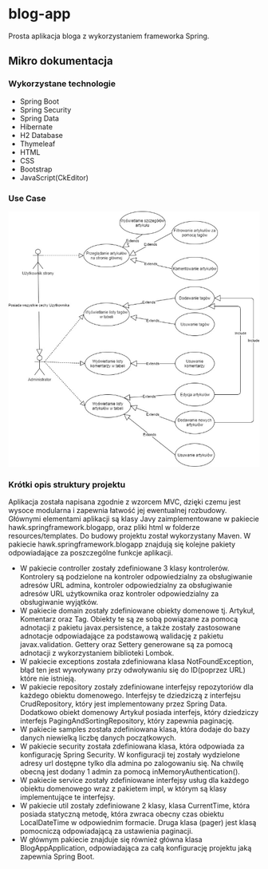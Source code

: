 # blog-app
Prosta aplikacja bloga z wykorzystaniem frameworka Spring.
## Mikro dokumentacja
### Wykorzystane technologie
* Spring Boot
* Spring Security
* Spring Data
* Hibernate
* H2 Database
* Thymeleaf
* HTML
* CSS
* Bootstrap
* JavaScript(CkEditor)
### Use Case
![alt text](https://github.com/adamkubarek/blog-app/blob/master/UseCaseDiagram.jpg)
### Krótki opis struktury projektu
Aplikacja została napisana zgodnie z wzorcem  MVC, dzięki czemu jest wysoce modularna i zapewnia łatwość
jej ewentualnej rozbudowy. Głównymi elementami aplikacji są klasy Javy zaimplementowane w pakiecie
hawk.springframework.blogapp, oraz pliki html w folderze resources/templates. Do budowy projektu został
wykorzystany Maven. W pakiecie hawk.springframework.blogapp znajdują się kolejne pakiety odpowiadające za
poszczególne funkcje aplikacji. 
* W pakiecie controller zostały zdefiniowane 3 klasy kontrolerów. Kontrolery są podzielone na kontroler odpowiedzialny
za obsługiwanie adresów URL admina, kontroler odpowiedzialny za obsługiwanie adresów URL użytkownika oraz kontroler
odpowiedzialny za obsługiwanie wyjątków.
* W pakiecie domain zostały zdefiniowane obiekty domenowe tj. Artykuł, Komentarz oraz Tag. Obiekty te są ze sobą powiązane
za pomocą adnotacji z pakietu javax.persistence, a także zostały zastosowane adnotacje odpowiadające za podstawową walidację
z pakietu javax.validation. Gettery oraz Settery generowane są za pomocą adnotacji z wykorzystaniem biblioteki Lombok.
* W pakiecie exceptions została zdefiniowana klasa NotFoundException, błąd ten jest wywoływany przy odwoływaniu się do
ID(poprzez URL) które nie istnieją.
* W pakiecie repository zostały zdefiniowane interfejsy repozytoriów dla każdego obiektu domenowego. Interfejsy te dziedziczą
z interfejsu CrudRepository, który jest implementowany przez Spring Data. Dodatkowo obiekt domenowy Artykuł posiada
interfejs, który dziedziczy interfejs PagingAndSortingRepository, który zapewnia paginację.   
* W pakiecie samples została zdefiniowana klasa, która dodaje do bazy danych niewielką liczbę danych początkowych.
* W pakiecie security została zdefiniowana klasa, która odpowiada za konfigurację Spring Security. W konfiguracji tej zostały
wydzielone adresy url dostępne tylko dla admina po zalogowaniu się. Na chwilę obecną jest dodany 1 admin za pomocą
inMemoryAuthentication().
* W pakiecie service zostały zdefiniowane interfejsy usług dla każdego obiektu domenowego wraz z pakietem impl, w którym
są klasy implementujące te interfejsy.
* W pakiecie util zostały zdefiniowane 2 klasy, klasa CurrentTime, która posiada statyczną metodę, która zwraca obecny
czas obiektu LocalDateTime w odpowiednim formacie. Druga klasa (pager) jest klasą pomocniczą odpowiadającą za ustawienia paginacji. 
* W głównym pakiecie znajduje się również główna klasa BlogAppApplication, odpowiadająca za całą konfigurację projektu jaką
zapewnia Spring Boot.     

